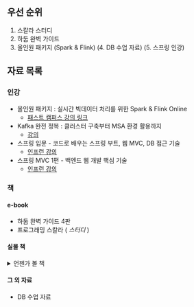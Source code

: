 ## 우선 순위

1. 스칼라 스터디
2. 하둡 완벽 가이드
3. 올인원 패키지 (Spark & Flink)
(4. DB 수업 자료)
(5. 스프링 인강)

## 자료 목록

### 인강
- 올인원 패키지 : 실시간 빅데이터 처리를 위한 Spark & Flink Online
    - [패스트 캠퍼스 강의 링크](https://fastcampus.co.kr/courses/206813/clips/)
- Kafka 완전 정복 : 클러스터 구축부터 MSA 환경 활용까지
    - [강의](https://fastcampus.co.kr/courses/207099/clips/)
- 스프링 입문 - 코드로 배우는 스프링 부트, 웹 MVC, DB 접근 기술
    - [인프런 강의](https://www.inflearn.com/course/%EC%8A%A4%ED%94%84%EB%A7%81-%EC%9E%85%EB%AC%B8-%EC%8A%A4%ED%94%84%EB%A7%81%EB%B6%80%ED%8A%B8/dashboard)
- 스프링 MVC 1편 - 백엔드 웹 개발 핵심 기술
    - [인프런 강의](https://www.inflearn.com/course/%EC%8A%A4%ED%94%84%EB%A7%81-mvc-1/dashboard)

### 책

#### e-book
- 하둡 완벽 가이드 4판
- 프로그래밍 스칼라 ( _스터디_ )

#### 실물 책
<details>
<summary>언젠가 볼 책</summary>

- 클린 코딩
- 클린 아키텍처
- 디자인 패턴
- 자바 책들...
- 스프링 책
</details>

#### 그 외 자료
- DB 수업 자료
